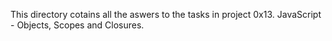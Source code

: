 This directory cotains all the aswers to the tasks in project 0x13. JavaScript - Objects, Scopes and Closures.
